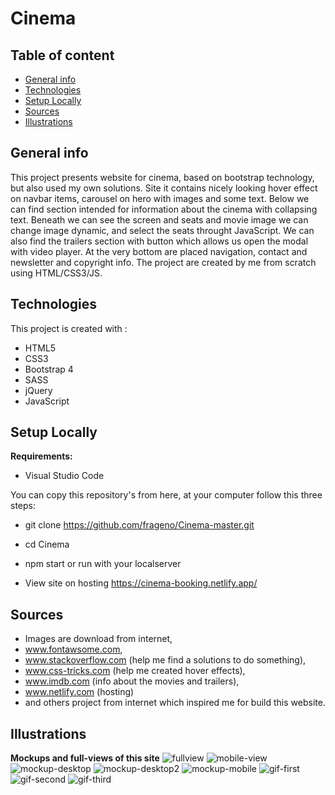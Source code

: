 # Cinema
## Table of content
* [General info](#general-info)
* [Technologies](#technologies)
* [Setup Locally](#setup-locally)
* [Sources](#sources)
* [Illustrations](#illustrations)


## General info

This project presents website for cinema, based on bootstrap technology, but also used my own solutions.
Site it contains nicely looking hover effect on navbar items, carousel on hero with images and some text.
Below we can find section intended for information about the cinema with collapsing text.
Beneath we can see the screen and seats and movie image we can change image dynamic, and select the seats throught JavaScript.
We can also find the trailers section with button which allows us open the modal with video player.
At the very bottom are placed navigation, contact and newsletter and copyright info.
The project are created by me from scratch using HTML/CSS3/JS.
 
## Technologies

This project is created with : 
* HTML5
* CSS3
* Bootstrap 4
* SASS 
* jQuery
* JavaScript

## Setup Locally
<b>Requirements:</b>

* Visual Studio Code

You can copy this repository's from here, at your computer follow this three steps:

* git clone https://github.com/frageno/Cinema-master.git

* cd Cinema

* npm start or run with your localserver 

* View site on hosting https://cinema-booking.netlify.app/

## Sources

* Images are download from internet,
* www.fontawsome.com, 
* www.stackoverflow.com (help me find a solutions to do something),
* www.css-tricks.com (help me created hover effects), 
* www.imdb.com (info about the movies and trailers),
* www.netlify.com (hosting)
* and others project from internet which inspired me for build this website. 

## Illustrations

<b>Mockups and full-views of this site</b>
![fullview](https://github.com/frageno/Cinema/blob/master/img/desktop-view.png)
![mobile-view](https://github.com/frageno/Cinema/blob/master/img/mobile-view.png)
![mockup-desktop](https://github.com/frageno/Cinema/blob/master/img/desktop-mockup.jpg)
![mockup-desktop2](https://github.com/frageno/Cinema/blob/master/img/desktop-mockup2.jpg)
![mockup-mobile](https://github.com/frageno/Cinema/blob/master/img/mobile-mockup.jpg)
![gif-first](https://github.com/frageno/Cinema/blob/master/img/faq.gif)
![gif-second](https://github.com/frageno/Cinema/blob/master/img/gif.gif)
![gif-third](https://github.com/frageno/Cinema/blob/master/img/trailers-gif.gif)
